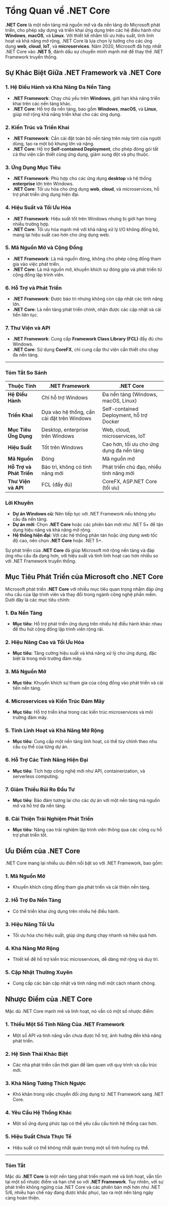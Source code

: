 # Tổng Quan về .NET Core

**.NET Core** là một nền tảng mã nguồn mở và đa nền tảng do Microsoft phát triển, cho phép xây dựng và triển khai ứng dụng trên các hệ điều hành như **Windows**, **macOS**, và **Linux**. Với thiết kế nhằm tối ưu hiệu suất, tính linh hoạt và khả năng mở rộng, .NET Core là lựa chọn lý tưởng cho các ứng dụng **web**, **cloud**, **IoT**, và **microservices**. Năm 2020, Microsoft đã hợp nhất .NET Core vào **.NET 5**, đánh dấu sự chuyển mình mạnh mẽ để thay thế .NET Framework truyền thống.

## Sự Khác Biệt Giữa .NET Framework và .NET Core

### 1. Hệ Điều Hành và Khả Năng Đa Nền Tảng

- **.NET Framework**: Chạy chủ yếu trên **Windows**, giới hạn khả năng triển khai trên các nền tảng khác.
- **.NET Core**: Hỗ trợ đa nền tảng, bao gồm **Windows**, **macOS**, và **Linux**, giúp mở rộng khả năng triển khai cho các ứng dụng.

### 2. Kiến Trúc và Triển Khai

- **.NET Framework**: Cần cài đặt toàn bộ nền tảng trên máy tính của người dùng, tạo ra một bộ khung lớn và nặng.
- **.NET Core**: Hỗ trợ **Self-contained Deployment**, cho phép đóng gói tất cả thư viện cần thiết cùng ứng dụng, giảm xung đột và phụ thuộc.

### 3. Ứng Dụng Mục Tiêu

- **.NET Framework**: Phù hợp cho các ứng dụng **desktop** và hệ thống **enterprise** lớn trên Windows.
- **.NET Core**: Tối ưu hóa cho ứng dụng **web**, **cloud**, và microservices, hỗ trợ phát triển ứng dụng hiện đại.

### 4. Hiệu Suất và Tối Ưu Hóa

- **.NET Framework**: Hiệu suất tốt trên Windows nhưng bị giới hạn trong nhiều trường hợp.
- **.NET Core**: Tối ưu hóa mạnh mẽ với khả năng xử lý I/O không đồng bộ, mang lại hiệu suất cao hơn cho ứng dụng web.

### 5. Mã Nguồn Mở và Cộng Đồng

- **.NET Framework**: Là mã nguồn đóng, không cho phép cộng đồng tham gia vào việc phát triển.
- **.NET Core**: Là mã nguồn mở, khuyến khích sự đóng góp và phát triển từ cộng đồng lập trình viên.

### 6. Hỗ Trợ và Phát Triển

- **.NET Framework**: Được bảo trì nhưng không còn cập nhật các tính năng lớn.
- **.NET Core**: Là nền tảng phát triển chính, nhận được các cập nhật và cải tiến liên tục.

### 7. Thư Viện và API

- **.NET Framework**: Cung cấp **Framework Class Library (FCL)** đầy đủ cho Windows.
- **.NET Core**: Sử dụng **CoreFX**, chỉ cung cấp thư viện cần thiết cho chạy đa nền tảng.

---

### Tóm Tắt So Sánh

| Thuộc Tính               | .NET Framework                             | .NET Core                                |
| ------------------------ | ------------------------------------------ | ---------------------------------------- |
| **Hệ Điều Hành**         | Chỉ hỗ trợ Windows                         | Đa nền tảng (Windows, macOS, Linux)      |
| **Triển Khai**           | Dựa vào hệ thống, cần cài đặt trên Windows | Self-contained Deployment, hỗ trợ Docker |
| **Mục Tiêu Ứng Dụng**    | Desktop, enterprise trên Windows           | Web, cloud, microservices, IoT           |
| **Hiệu Suất**            | Tốt trên Windows                           | Cao hơn, tối ưu cho ứng dụng đa nền tảng |
| **Mã Nguồn**             | Đóng                                       | Mã nguồn mở                              |
| **Hỗ Trợ và Phát Triển** | Bảo trì, không có tính năng mới            | Phát triển chủ đạo, nhiều tính năng mới  |
| **Thư Viện và API**      | FCL (đầy đủ)                               | CoreFX, ASP.NET Core (tối ưu)            |

### Lời Khuyên

- **Dự án Windows cũ**: Nên tiếp tục với .NET Framework nếu không yêu cầu đa nền tảng.
- **Dự án mới**: Chọn **.NET Core** hoặc các phiên bản mới như .NET 5+ để tận dụng hiệu năng và khả năng mở rộng.
- **Hệ thống hiện đại**: Với các hệ thống phân tán hoặc ứng dụng web tốc độ cao, nên chọn **.NET Core** hoặc .NET 5+.

Sự phát triển của **.NET Core** đã giúp Microsoft mở rộng nền tảng và đáp ứng nhu cầu đa dạng hơn, với hiệu suất và tính linh hoạt cao hơn nhiều so với .NET Framework truyền thống.

## Mục Tiêu Phát Triển của Microsoft cho .NET Core

Microsoft phát triển **.NET Core** với nhiều mục tiêu quan trọng nhằm đáp ứng nhu cầu của lập trình viên và thay đổi trong ngành công nghệ phần mềm. Dưới đây là các mục tiêu chính:

### 1. Đa Nền Tảng

- **Mục tiêu**: Hỗ trợ phát triển ứng dụng trên nhiều hệ điều hành khác nhau để thu hút cộng đồng lập trình viên rộng rãi.

### 2. Hiệu Năng Cao và Tối Ưu Hóa

- **Mục tiêu**: Tăng cường hiệu suất và khả năng xử lý cho ứng dụng, đặc biệt là trong môi trường đám mây.

### 3. Mã Nguồn Mở

- **Mục tiêu**: Khuyến khích sự tham gia của cộng đồng vào phát triển và cải tiến nền tảng.

### 4. Microservices và Kiến Trúc Đám Mây

- **Mục tiêu**: Hỗ trợ triển khai trong các kiến trúc microservices và môi trường đám mây.

### 5. Tính Linh Hoạt và Khả Năng Mở Rộng

- **Mục tiêu**: Cung cấp một nền tảng linh hoạt, có thể tùy chỉnh theo nhu cầu cụ thể của từng dự án.

### 6. Hỗ Trợ Các Tính Năng Hiện Đại

- **Mục tiêu**: Tích hợp công nghệ mới như API, containerization, và serverless computing.

### 7. Giảm Thiểu Rủi Ro Đầu Tư

- **Mục tiêu**: Bảo đảm tương lai cho các dự án với một nền tảng mã nguồn mở và hỗ trợ đa nền tảng.

### 8. Cải Thiện Trải Nghiệm Phát Triển

- **Mục tiêu**: Nâng cao trải nghiệm lập trình viên thông qua các công cụ hỗ trợ phát triển tốt.

## Ưu Điểm của .NET Core

.NET Core mang lại nhiều ưu điểm nổi bật so với .NET Framework, bao gồm:

### 1. Mã Nguồn Mở

- Khuyến khích cộng đồng tham gia phát triển và cải thiện nền tảng.

### 2. Hỗ Trợ Đa Nền Tảng

- Có thể triển khai ứng dụng trên nhiều hệ điều hành.

### 3. Hiệu Năng Tối Ưu

- Tối ưu hóa cho hiệu suất, giúp ứng dụng chạy nhanh và hiệu quả hơn.

### 4. Khả Năng Mở Rộng

- Thiết kế để hỗ trợ kiến trúc microservices, dễ dàng mở rộng và duy trì.

### 5. Cập Nhật Thường Xuyên

- Cung cấp các bản cập nhật và tính năng mới một cách nhanh chóng.

## Nhược Điểm của .NET Core

Mặc dù .NET Core mạnh mẽ và linh hoạt, nó vẫn có một số nhược điểm:

### 1. Thiếu Một Số Tính Năng Của .NET Framework

- Một số API và tính năng vẫn chưa được hỗ trợ, ảnh hưởng đến khả năng phát triển.

### 2. Hệ Sinh Thái Khác Biệt

- Các nhà phát triển cần thời gian để làm quen với quy trình và cấu trúc mới.

### 3. Khả Năng Tương Thích Ngược

- Khó khăn trong việc chuyển đổi ứng dụng từ .NET Framework sang .NET Core.

### 4. Yêu Cầu Hệ Thống Khác

- Một số ứng dụng phức tạp có thể yêu cầu cấu hình hệ thống cao hơn.

### 5. Hiệu Suất Chưa Thực Tế

- Hiệu suất có thể không nhất quán trong một số tình huống cụ thể.

---

### Tóm Tắt

Mặc dù **.NET Core** là một nền tảng phát triển mạnh mẽ và linh hoạt, vẫn tồn tại một số nhược điểm và hạn chế so với **.NET Framework**. Tuy nhiên, với sự phát triển không ngừng của .NET Core và các phiên bản mới hơn như .NET 5/6, nhiều hạn chế này đang được khắc phục, tạo ra một nền tảng ngày càng hoàn thiện.
